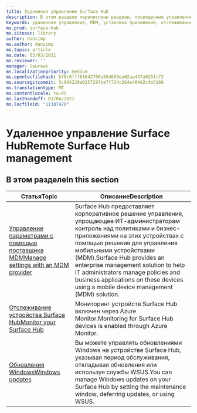 ```yaml
---
title: Удаленное управление Surface Hub
description: В этом разделе перечислены разделы, посвященные управлению Surface Hub.
keywords: удаленное управление, MDM, установка приложений, отслеживание Surface Hub, Operations Management Suite, OMS
ms.prod: surface-hub
ms.sitesec: library
author: dansimp
ms.author: dansimp
ms.topic: article
ms.date: 03/03/2021
ms.reviewer: ''
manager: laurawi
ms.localizationpriority: medium
ms.openlocfilehash: b78c6fff81642700a554655ea02aa437a025fc72
ms.sourcegitcommit: 5c904229a0257297be7f724c264e484d2c4b5168
ms.translationtype: MT
ms.contentlocale: ru-RU
ms.lasthandoff: 03/04/2021
ms.locfileid: "11387420"
---
```

# <a name="remote-surface-hub-management"></a><span data-ttu-id="419eb-104">Удаленное управление Surface Hub</span><span class="sxs-lookup"><span data-stu-id="419eb-104">Remote Surface Hub management</span></span>

## <a name="in-this-section"></a><span data-ttu-id="419eb-105">В этом разделе</span><span class="sxs-lookup"><span data-stu-id="419eb-105">In this section</span></span>

|<span data-ttu-id="419eb-106">Статья</span><span class="sxs-lookup"><span data-stu-id="419eb-106">Topic</span></span> | <span data-ttu-id="419eb-107">Описание</span><span class="sxs-lookup"><span data-stu-id="419eb-107">Description</span></span>|
| ------ | --------------- |
| [<span data-ttu-id="419eb-108">Управление параметрами с помощью поставщика MDM</span><span class="sxs-lookup"><span data-stu-id="419eb-108">Manage settings with an MDM provider</span></span>]( https://technet.microsoft.com/itpro/surface-hub/manage-settings-with-mdm-for-surface-hub) | <span data-ttu-id="419eb-109">Surface Hub предоставляет корпоративное решение управления, упрощающее ИТ-администраторам контроль над политиками и бизнес-приложениями на этих устройствах с помощью решения для управления мобильными устройствами (MDM).</span><span class="sxs-lookup"><span data-stu-id="419eb-109">Surface Hub provides an enterprise management solution to help IT administrators manage policies and business applications on these devices using a mobile device management (MDM) solution.</span></span>|
| [<span data-ttu-id="419eb-110">Отслеживание устройства Surface Hub</span><span class="sxs-lookup"><span data-stu-id="419eb-110">Monitor your Surface Hub</span></span>](monitor-surface-hub.md) | <span data-ttu-id="419eb-111">Мониторинг устройств Surface Hub включен через Azure Monitor.</span><span class="sxs-lookup"><span data-stu-id="419eb-111">Monitoring for Surface Hub devices is enabled through Azure Monitor.</span></span>|
| [<span data-ttu-id="419eb-112">Обновления Windows</span><span class="sxs-lookup"><span data-stu-id="419eb-112">Windows updates</span></span>](manage-windows-updates-for-surface-hub.md) | <span data-ttu-id="419eb-113">Вы можете управлять обновлениями Windows на устройстве Surface Hub, указывая период обслуживания, откладывая обновления или используя службы WSUS.</span><span class="sxs-lookup"><span data-stu-id="419eb-113">You can manage Windows updates on your Surface Hub by setting the maintenance window, deferring updates, or using WSUS.</span></span>|
